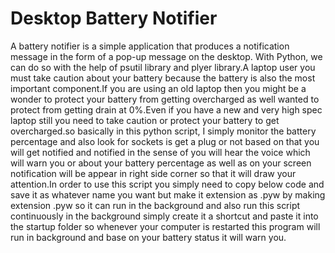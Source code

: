 # Desktop Battery Notifier

A battery notifier is a simple application that produces a notification message in the form of a pop-up message on the desktop. With Python, we can do so with the help of psutil library and plyer library.A laptop user you must take caution about your battery because the battery is also the most important component.If you are using an old laptop then you might be a wonder to protect your battery from getting overcharged as well wanted to protect from getting drain at 0%.Even if you have a new and very high spec laptop still you need to take caution or protect your battery to get overcharged.so basically in this python script, I simply monitor the battery percentage and also look for sockets is get a plug or not based on that you will get notified and notified in the sense of you will hear the voice which will warn you or about your battery percentage as well as on your screen notification will be appear in right side corner so that it will draw your attention.In order to use this script you simply need to copy below code and save it as whatever name you want but make it extension as .pyw by making extension .pyw so it can run in the background and also run this script continuously in the background simply create it a shortcut and paste it into the startup folder so whenever your computer is restarted this program will run in background and base on your battery status it will warn you.
